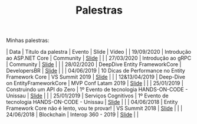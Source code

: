 ﻿---
permalink: /talks/
title: "Palestras"
classes: wide
---

Minhas palestras:



| Data       | Titulo da palestra                                 | Evento                               | Slide | Vídeo |
| 19/09/2020 | Introdução ao ASP.NET Core              | Community | <a alt="" target="_BLANK" href="http://ralms.net/talks/aspnetcore-introdution">Slide</a> |  |
| 27/03/2020 | Introdução ao gRPC                      | Community | <a alt="" target="_BLANK" href="http://ralms.net/talks/grpc-introdution">Slide</a> |  |
| 28/02/2020 | DeepDive Entity FrameworkCore                      | DevelopersBR | <a alt="" target="_BLANK" href="http://ralms.net/talks/deep-dive-ef-core">Slide</a> |  |
| 04/06/2019 | 10 Dicas de Performance no Entity Framework Core   | VS Summit 2019 | <a alt="" target="_BLANK" href="https://pt.slideshare.net/RafaelAlmeida59/10-dicas-de-performance-no-efcore">Slide</a> |  |
| 12&13/04/2019 | Deep-Dive on EntityFrameworkCore | MVP Conf Latam 2019 | <a alt="" target="_BLANK" href="https://pt.slideshare.net/RafaelAlmeida59/mvpconf-latam-2019">Slide</a> |  |
| 25/01/2019 | Construindo um API do Zero                         | 1º Evento de tecnologia HANDS-ON-CODE - Unissau | <a alt="" target="_BLANK" href="https://pt.slideshare.net/RafaelAlmeida59/construindo-uma-api-do-zero">Slide</a> |  |
| 25/01/2019 | Serviços Cognitivos                                | 1º Evento de tecnologia HANDS-ON-CODE - Unissau | <a alt="" target="_BLANK" href="https://pt.slideshare.net/RafaelAlmeida59/congnitive-service-129367411">Slide</a> |  |
| 04/06/2018 | Entity Framework Core não é lento, vou te provar!  | VS Summit 2018 | <a alt="" target="_BLANK" href="https://pt.slideshare.net/RafaelAlmeida59/ef-core-no-lento-vou-te-provar">Slide</a> |  |
| 24/06/2018 | Blockchain  | Interop 360 - 2019 | <a alt="" target="_BLANK" href="https://pt.slideshare.net/RafaelAlmeida59/blockcain-interop360">Slide</a> |  |

